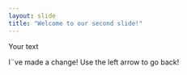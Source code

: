 ```yaml
---
layout: slide
title: "Welcome to our second slide!"
---
```

Your text

I¨ve made a change!
Use the left arrow to go back!
